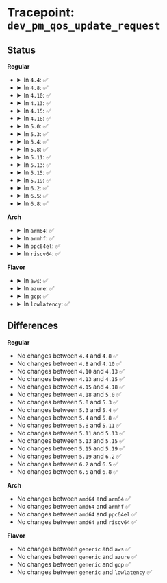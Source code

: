 # Tracepoint: <code>dev_pm_qos_update_request</code>

## Status
<b>Regular</b>
<ul>
<li>
<details>
<summary>In <code>4.4</code>: ✅</summary>

Event:

```c
struct trace_event_raw_dev_pm_qos_request {
    struct trace_entry ent;
    u32 __data_loc_name;
    enum dev_pm_qos_req_type type;
    s32 new_value;
    char __data[0];
};
```
Function:

```c
void trace_event_raw_event_dev_pm_qos_request(void *__data, const char *name, enum dev_pm_qos_req_type type, s32 new_value);
```
</details>
</li>
<li>
<details>
<summary>In <code>4.8</code>: ✅</summary>

Event:

```c
struct trace_event_raw_dev_pm_qos_request {
    struct trace_entry ent;
    u32 __data_loc_name;
    enum dev_pm_qos_req_type type;
    s32 new_value;
    char __data[0];
};
```
Function:

```c
void trace_event_raw_event_dev_pm_qos_request(void *__data, const char *name, enum dev_pm_qos_req_type type, s32 new_value);
```
</details>
</li>
<li>
<details>
<summary>In <code>4.10</code>: ✅</summary>

Event:

```c
struct trace_event_raw_dev_pm_qos_request {
    struct trace_entry ent;
    u32 __data_loc_name;
    enum dev_pm_qos_req_type type;
    s32 new_value;
    char __data[0];
};
```
Function:

```c
void trace_event_raw_event_dev_pm_qos_request(void *__data, const char *name, enum dev_pm_qos_req_type type, s32 new_value);
```
</details>
</li>
<li>
<details>
<summary>In <code>4.13</code>: ✅</summary>

Event:

```c
struct trace_event_raw_dev_pm_qos_request {
    struct trace_entry ent;
    u32 __data_loc_name;
    enum dev_pm_qos_req_type type;
    s32 new_value;
    char __data[0];
};
```
Function:

```c
void trace_event_raw_event_dev_pm_qos_request(void *__data, const char *name, enum dev_pm_qos_req_type type, s32 new_value);
```
</details>
</li>
<li>
<details>
<summary>In <code>4.15</code>: ✅</summary>

Event:

```c
struct trace_event_raw_dev_pm_qos_request {
    struct trace_entry ent;
    u32 __data_loc_name;
    enum dev_pm_qos_req_type type;
    s32 new_value;
    char __data[0];
};
```
Function:

```c
void trace_event_raw_event_dev_pm_qos_request(void *__data, const char *name, enum dev_pm_qos_req_type type, s32 new_value);
```
</details>
</li>
<li>
<details>
<summary>In <code>4.18</code>: ✅</summary>

Event:

```c
struct trace_event_raw_dev_pm_qos_request {
    struct trace_entry ent;
    u32 __data_loc_name;
    enum dev_pm_qos_req_type type;
    s32 new_value;
    char __data[0];
};
```
Function:

```c
void trace_event_raw_event_dev_pm_qos_request(void *__data, const char *name, enum dev_pm_qos_req_type type, s32 new_value);
```
</details>
</li>
<li>
<details>
<summary>In <code>5.0</code>: ✅</summary>

Event:

```c
struct trace_event_raw_dev_pm_qos_request {
    struct trace_entry ent;
    u32 __data_loc_name;
    enum dev_pm_qos_req_type type;
    s32 new_value;
    char __data[0];
};
```
Function:

```c
void trace_event_raw_event_dev_pm_qos_request(void *__data, const char *name, enum dev_pm_qos_req_type type, s32 new_value);
```
</details>
</li>
<li>
<details>
<summary>In <code>5.3</code>: ✅</summary>

Event:

```c
struct trace_event_raw_dev_pm_qos_request {
    struct trace_entry ent;
    u32 __data_loc_name;
    enum dev_pm_qos_req_type type;
    s32 new_value;
    char __data[0];
};
```
Function:

```c
void trace_event_raw_event_dev_pm_qos_request(void *__data, const char *name, enum dev_pm_qos_req_type type, s32 new_value);
```
</details>
</li>
<li>
<details>
<summary>In <code>5.4</code>: ✅</summary>

Event:

```c
struct trace_event_raw_dev_pm_qos_request {
    struct trace_entry ent;
    u32 __data_loc_name;
    enum dev_pm_qos_req_type type;
    s32 new_value;
    char __data[0];
};
```
Function:

```c
void trace_event_raw_event_dev_pm_qos_request(void *__data, const char *name, enum dev_pm_qos_req_type type, s32 new_value);
```
</details>
</li>
<li>
<details>
<summary>In <code>5.8</code>: ✅</summary>

Event:

```c
struct trace_event_raw_dev_pm_qos_request {
    struct trace_entry ent;
    u32 __data_loc_name;
    enum dev_pm_qos_req_type type;
    s32 new_value;
    char __data[0];
};
```
Function:

```c
void trace_event_raw_event_dev_pm_qos_request(void *__data, const char *name, enum dev_pm_qos_req_type type, s32 new_value);
```
</details>
</li>
<li>
<details>
<summary>In <code>5.11</code>: ✅</summary>

Event:

```c
struct trace_event_raw_dev_pm_qos_request {
    struct trace_entry ent;
    u32 __data_loc_name;
    enum dev_pm_qos_req_type type;
    s32 new_value;
    char __data[0];
};
```
Function:

```c
void trace_event_raw_event_dev_pm_qos_request(void *__data, const char *name, enum dev_pm_qos_req_type type, s32 new_value);
```
</details>
</li>
<li>
<details>
<summary>In <code>5.13</code>: ✅</summary>

Event:

```c
struct trace_event_raw_dev_pm_qos_request {
    struct trace_entry ent;
    u32 __data_loc_name;
    enum dev_pm_qos_req_type type;
    s32 new_value;
    char __data[0];
};
```
Function:

```c
void trace_event_raw_event_dev_pm_qos_request(void *__data, const char *name, enum dev_pm_qos_req_type type, s32 new_value);
```
</details>
</li>
<li>
<details>
<summary>In <code>5.15</code>: ✅</summary>

Event:

```c
struct trace_event_raw_dev_pm_qos_request {
    struct trace_entry ent;
    u32 __data_loc_name;
    enum dev_pm_qos_req_type type;
    s32 new_value;
    char __data[0];
};
```
Function:

```c
void trace_event_raw_event_dev_pm_qos_request(void *__data, const char *name, enum dev_pm_qos_req_type type, s32 new_value);
```
</details>
</li>
<li>
<details>
<summary>In <code>5.19</code>: ✅</summary>

Event:

```c
struct trace_event_raw_dev_pm_qos_request {
    struct trace_entry ent;
    u32 __data_loc_name;
    enum dev_pm_qos_req_type type;
    s32 new_value;
    char __data[0];
};
```
Function:

```c
void trace_event_raw_event_dev_pm_qos_request(void *__data, const char *name, enum dev_pm_qos_req_type type, s32 new_value);
```
</details>
</li>
<li>
<details>
<summary>In <code>6.2</code>: ✅</summary>

Event:

```c
struct trace_event_raw_dev_pm_qos_request {
    struct trace_entry ent;
    u32 __data_loc_name;
    enum dev_pm_qos_req_type type;
    s32 new_value;
    char __data[0];
};
```
Function:

```c
void trace_event_raw_event_dev_pm_qos_request(void *__data, const char *name, enum dev_pm_qos_req_type type, s32 new_value);
```
</details>
</li>
<li>
<details>
<summary>In <code>6.5</code>: ✅</summary>

Event:

```c
struct trace_event_raw_dev_pm_qos_request {
    struct trace_entry ent;
    u32 __data_loc_name;
    enum dev_pm_qos_req_type type;
    s32 new_value;
    char __data[0];
};
```
Function:

```c
void trace_event_raw_event_dev_pm_qos_request(void *__data, const char *name, enum dev_pm_qos_req_type type, s32 new_value);
```
</details>
</li>
<li>
<details>
<summary>In <code>6.8</code>: ✅</summary>

Event:

```c
struct trace_event_raw_dev_pm_qos_request {
    struct trace_entry ent;
    u32 __data_loc_name;
    enum dev_pm_qos_req_type type;
    s32 new_value;
    char __data[0];
};
```
Function:

```c
void trace_event_raw_event_dev_pm_qos_request(void *__data, const char *name, enum dev_pm_qos_req_type type, s32 new_value);
```
</details>
</li>
</ul>
<b>Arch</b>
<ul>
<li>
<details>
<summary>In <code>arm64</code>: ✅</summary>

Event:

```c
struct trace_event_raw_dev_pm_qos_request {
    struct trace_entry ent;
    u32 __data_loc_name;
    enum dev_pm_qos_req_type type;
    s32 new_value;
    char __data[0];
};
```
Function:

```c
void trace_event_raw_event_dev_pm_qos_request(void *__data, const char *name, enum dev_pm_qos_req_type type, s32 new_value);
```
</details>
</li>
<li>
<details>
<summary>In <code>armhf</code>: ✅</summary>

Event:

```c
struct trace_event_raw_dev_pm_qos_request {
    struct trace_entry ent;
    u32 __data_loc_name;
    enum dev_pm_qos_req_type type;
    s32 new_value;
    char __data[0];
};
```
Function:

```c
void trace_event_raw_event_dev_pm_qos_request(void *__data, const char *name, enum dev_pm_qos_req_type type, s32 new_value);
```
</details>
</li>
<li>
<details>
<summary>In <code>ppc64el</code>: ✅</summary>

Event:

```c
struct trace_event_raw_dev_pm_qos_request {
    struct trace_entry ent;
    u32 __data_loc_name;
    enum dev_pm_qos_req_type type;
    s32 new_value;
    char __data[0];
};
```
Function:

```c
void trace_event_raw_event_dev_pm_qos_request(void *__data, const char *name, enum dev_pm_qos_req_type type, s32 new_value);
```
</details>
</li>
<li>
<details>
<summary>In <code>riscv64</code>: ✅</summary>

Event:

```c
struct trace_event_raw_dev_pm_qos_request {
    struct trace_entry ent;
    u32 __data_loc_name;
    enum dev_pm_qos_req_type type;
    s32 new_value;
    char __data[0];
};
```
Function:

```c
void trace_event_raw_event_dev_pm_qos_request(void *__data, const char *name, enum dev_pm_qos_req_type type, s32 new_value);
```
</details>
</li>
</ul>
<b>Flavor</b>
<ul>
<li>
<details>
<summary>In <code>aws</code>: ✅</summary>

Event:

```c
struct trace_event_raw_dev_pm_qos_request {
    struct trace_entry ent;
    u32 __data_loc_name;
    enum dev_pm_qos_req_type type;
    s32 new_value;
    char __data[0];
};
```
Function:

```c
void trace_event_raw_event_dev_pm_qos_request(void *__data, const char *name, enum dev_pm_qos_req_type type, s32 new_value);
```
</details>
</li>
<li>
<details>
<summary>In <code>azure</code>: ✅</summary>

Event:

```c
struct trace_event_raw_dev_pm_qos_request {
    struct trace_entry ent;
    u32 __data_loc_name;
    enum dev_pm_qos_req_type type;
    s32 new_value;
    char __data[0];
};
```
Function:

```c
void trace_event_raw_event_dev_pm_qos_request(void *__data, const char *name, enum dev_pm_qos_req_type type, s32 new_value);
```
</details>
</li>
<li>
<details>
<summary>In <code>gcp</code>: ✅</summary>

Event:

```c
struct trace_event_raw_dev_pm_qos_request {
    struct trace_entry ent;
    u32 __data_loc_name;
    enum dev_pm_qos_req_type type;
    s32 new_value;
    char __data[0];
};
```
Function:

```c
void trace_event_raw_event_dev_pm_qos_request(void *__data, const char *name, enum dev_pm_qos_req_type type, s32 new_value);
```
</details>
</li>
<li>
<details>
<summary>In <code>lowlatency</code>: ✅</summary>

Event:

```c
struct trace_event_raw_dev_pm_qos_request {
    struct trace_entry ent;
    u32 __data_loc_name;
    enum dev_pm_qos_req_type type;
    s32 new_value;
    char __data[0];
};
```
Function:

```c
void trace_event_raw_event_dev_pm_qos_request(void *__data, const char *name, enum dev_pm_qos_req_type type, s32 new_value);
```
</details>
</li>
</ul>

## Differences
<b>Regular</b>
<ul>
<li>
No changes between <code>4.4</code> and <code>4.8</code> ✅
</li>
<li>
No changes between <code>4.8</code> and <code>4.10</code> ✅
</li>
<li>
No changes between <code>4.10</code> and <code>4.13</code> ✅
</li>
<li>
No changes between <code>4.13</code> and <code>4.15</code> ✅
</li>
<li>
No changes between <code>4.15</code> and <code>4.18</code> ✅
</li>
<li>
No changes between <code>4.18</code> and <code>5.0</code> ✅
</li>
<li>
No changes between <code>5.0</code> and <code>5.3</code> ✅
</li>
<li>
No changes between <code>5.3</code> and <code>5.4</code> ✅
</li>
<li>
No changes between <code>5.4</code> and <code>5.8</code> ✅
</li>
<li>
No changes between <code>5.8</code> and <code>5.11</code> ✅
</li>
<li>
No changes between <code>5.11</code> and <code>5.13</code> ✅
</li>
<li>
No changes between <code>5.13</code> and <code>5.15</code> ✅
</li>
<li>
No changes between <code>5.15</code> and <code>5.19</code> ✅
</li>
<li>
No changes between <code>5.19</code> and <code>6.2</code> ✅
</li>
<li>
No changes between <code>6.2</code> and <code>6.5</code> ✅
</li>
<li>
No changes between <code>6.5</code> and <code>6.8</code> ✅
</li>
</ul>
<b>Arch</b>
<ul>
<li>
No changes between <code>amd64</code> and <code>arm64</code> ✅
</li>
<li>
No changes between <code>amd64</code> and <code>armhf</code> ✅
</li>
<li>
No changes between <code>amd64</code> and <code>ppc64el</code> ✅
</li>
<li>
No changes between <code>amd64</code> and <code>riscv64</code> ✅
</li>
</ul>
<b>Flavor</b>
<ul>
<li>
No changes between <code>generic</code> and <code>aws</code> ✅
</li>
<li>
No changes between <code>generic</code> and <code>azure</code> ✅
</li>
<li>
No changes between <code>generic</code> and <code>gcp</code> ✅
</li>
<li>
No changes between <code>generic</code> and <code>lowlatency</code> ✅
</li>
</ul>
